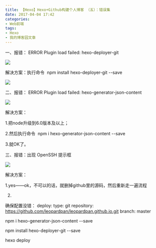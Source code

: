 ```yaml
---
title: 【Hexo】Hexo+Github构建个人博客 （五）：错误集
date: 2017-04-04 17:42
categories:
- Web前端
tags:
- Hexo
- 我的博客园文章
---
```


一、报错： <span class="cnblogs_code">ERROR Plugin load failed: hexo-deployer-git</span> 

![](http://images2015.cnblogs.com/blog/934812/201704/934812-20170404014310644-1532199890.jpg)

解决方案：执行命令  <span class="cnblogs_code">npm install hexo-deployer-git --save</span> 

![](http://images2015.cnblogs.com/blog/934812/201704/934812-20170404014426394-1174417796.jpg)

二、报错： <span class="cnblogs_code">ERROR Plugin load failed: hexo-generator-json-content</span> 

![](http://images2015.cnblogs.com/blog/934812/201704/934812-20170404014738300-1978032331.jpg)

解决方案：

1.把node升级到6.0版本及以上；

2.然后执行命令  <span class="cnblogs_code">npm i hexo-generator-json-content --save</span> 

3.就OK了。

三、报错：出现 OpenSSH 提示框

![](http://images2015.cnblogs.com/blog/934812/201704/934812-20170404154822691-2080262195.jpg)

解决方案：

1.yes——ok，不可以的话，就删掉github里的源码，然后重新走一遍流程

2.

<div class="cnblogs_Highlighter">


确保配置没错：
deploy:
  type: git
  repository: https://github.com/leopardpan/leopardpan.github.io.git
  branch: master

npm i hexo-generator-json-content --save

npm install hexo-deployer-git --save

hexo deploy


</div>